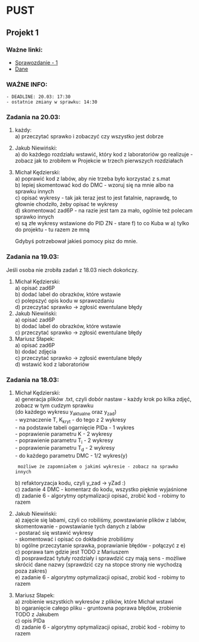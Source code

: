 # PUST
## Projekt 1  

### Ważne linki:  
- [Sprawozdanie - 1](https://www.overleaf.com/6381818184wxsnbtmtgjgm)  
- [Dane](https://drive.google.com/open?id=15-Y8hxZMemjFxZP17hmgdyvaOzgC_sCV)


### WAŻNE INFO:  
	- DEADLINE: 20.03: 17:30  
	- ostatnie zmiany w sprawku: 14:30  

### Zadania na 20.03:

1. każdy:  
	a) przeczytać sprawko i zobaczyć czy wszystko jest dobrze  
	
2. Jakub Niewiński:  
	a) do każdego rozdziału wstawić, który kod z laboratoriów go realizuje - zobacz jak to zrobiłem w Projekcie w trzech pierwszych rozdziałach  

3. Michał Kędzierski:  
	a) poprawić kod z labów, aby nie trzeba było korzystać z s.mat  
	b) lepiej skomentować kod do DMC - wzoruj się na mnie albo na sprawku innych  
	c) opisać wykresy - tak jak teraz jest to jest fatalnie, naprawdę, to głownie chodziło, żeby opisać te wykresy  
	d) skomentować zad6P - na razie jest tam za mało, ogólnie też polecam sprawko innych  
	e) są złe wykresy wstawione do PID ZN - stare
	f) to co Kuba w a) tylko do projektu - tu razem ze mną
	
	
	Gdybyś potrzebował jakieś pomocy pisz do mnie.  

### Zadania na 19.03:   

Jeśli osoba nie zrobiła zadań z 18.03 niech dokończy.  
 
1. Michał Kędzierski:  
	a) opisać zad6P   
	b) dodać label do obrazków, które wstawie  
	c) polepszyć opis kodu w sprawozdaniu  
	d) przeczytać sprawko -> zgłosić ewentulane błędy  
2. Jakub Niewiński:  
	a) opisać zad6P  
	b) dodać label do obrazków, które wstawie  
	c) przeczytać sprawko -> zgłosić ewentulane błędy  
3. Mariusz Słapek:  
	a) opisać zad6P  
	b) dodać zdjęcia  
	c) przeczytać sprawko -> zgłosić ewentulane błędy  
	d) wstawić kod z laboratoriów  

### Zadania na 18.03:  
1. Michał Kędzierski:  
	a) generacja plików .txt, czyli dobór nastaw - każdy krok po kilka zdjęć, zobacz w tym cudzym sprawku  
		(do każdego wykresu y<sub>aktualne</sub> oraz y<sub>zad</sub>)  
		- wyznaczenie T, K<sub>kryt</sub> - do tego z 2 wykresy  
		- na podstawie tabeli ogarnięcie PIDa - 1 wykres  
		- poprawienie parametru K - 2 wykresy  
		- poprawienie parametru T<sub>i</sub> - 2 wykresy  
		- poprawienie parametru T<sub>d</sub> - 2 wykresy  
		- do każdego parametru DMC - 1/2 wykres(y)  
		  
		możliwe że zapomniałem o jakimś wykresie - zobacz na sprawko innych  
	b) refaktoryzacja kodu, czyli y_zad -> yZad :)  
	c) zadanie 4 DMC - komentarz do kodu, wszystko pięknie wyjaśnione  
	d) zadanie 6 - algorytmy optymalizacji opisać, zrobić kod - robimy to razem
2. Jakub Niewiński:  
	a) zajęcie się labami, czyli co robiliśmy, powstawianie plików z labów, skomentowanie 
		- powstawianie tych danych z labów  
		- postarać się wstawić wykresy  
		- skomentować i opisać co dokładnie zrobiliśmy  
	b) ogólne przeczytanie sprawka, poprawianie błędów - połączyć z e)  
	c) poprawa tam gdzie jest TODO z Mariuszem  
	d) posprawdzać tytuły rozdziały i sprawdzić czy mają sens - możliwe skrócić dane nazwy (sprawdzić czy na stopce strony nie wychodzą poza zakres)  
	e) zadanie 6 - algorytmy optymalizacji opisać, zrobić kod - robimy to razem
3. Mariusz Słapek:  
	a) zrobienie wszystkich wykresów z plików, które Michał wstawi  
	b) ogaranięcie całego pliku - gruntowna poprawa błędów, zrobienie TODO z Jakubem  
	c) opis PIDa  
	d) zadanie 6 - algorytmy optymalizacji opisać, zrobić kod - robimy to razem
	


